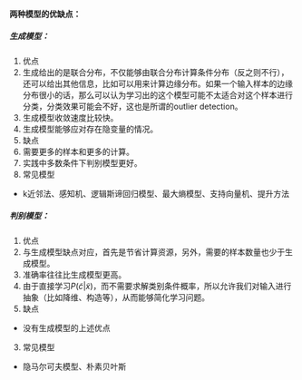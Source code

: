 #### 两种模型的优缺点：

##### 生成模型：
1. 优点
  1. 生成给出的是联合分布，不仅能够由联合分布计算条件分布（反之则不行），还可以给出其他信息，比如可以用来计算边缘分布。如果一个输入样本的边缘分布很小的话，那么可以认为学习出的这个模型可能不太适合对这个样本进行分类，分类效果可能会不好，这也是所谓的outlier detection。
  2. 生成模型收敛速度比较快。
  3. 生成模型能够应对存在隐变量的情况。
2. 缺点
  1. 需要更多的样本和更多的计算。
  2. 实践中多数条件下判别模型更好。
3. 常见模型
  - k近邻法、感知机、逻辑斯谛回归模型、最大熵模型、支持向量机、提升方法

##### 判别模型：
1. 优点
  1. 与生成模型缺点对应，首先是节省计算资源，另外，需要的样本数量也少于生成模型。
  2. 准确率往往比生成模型更高。
  3. 由于直接学习$P(\tilde{c}|\tilde{x} )$，而不需要求解类别条件概率，所以允许我们对输入进行抽象（比如降维、构造等），从而能够简化学习问题。
2. 缺点
  - 没有生成模型的上述优点
3. 常见模型
  - 隐马尔可夫模型、朴素贝叶斯
